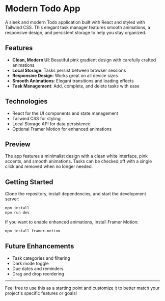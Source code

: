 # Modern Todo App

A sleek and modern Todo application built with React and styled with Tailwind CSS. This elegant task manager features smooth animations, a responsive design, and persistent storage to help you stay organized.

## Features

- **Clean, Modern UI**: Beautiful pink gradient design with carefully crafted animations
- **Local Storage**: Tasks persist between browser sessions
- **Responsive Design**: Works great on all device sizes
- **Smooth Animations**: Elegant transitions and loading effects
- **Task Management**: Add, complete, and delete tasks with ease

## Technologies

- React for the UI components and state management
- Tailwind CSS for styling
- Local Storage API for data persistence
- Optional Framer Motion for enhanced animations

## Preview

The app features a minimalist design with a clean white interface, pink accents, and smooth animations. Tasks can be checked off with a single click and removed when no longer needed.

## Getting Started

Clone the repository, install dependencies, and start the development server:

```bash
npm install
npm run dev
```

If you want to enable enhanced animations, install Framer Motion:

```bash
npm install framer-motion
```

## Future Enhancements

- Task categories and filtering
- Dark mode toggle
- Due dates and reminders
- Drag and drop reordering

---

Feel free to use this as a starting point and customize it to better match your project's specific features or goals!
